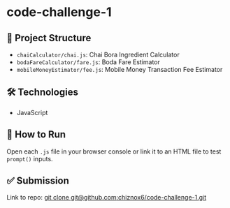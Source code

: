 # code-challenge-1

## 📁 Project Structure
- `chaiCalculator/chai.js`: Chai Bora Ingredient Calculator
- `bodaFareCalculator/fare.js`: Boda Fare Estimator
- `mobileMoneyEstimator/fee.js`: Mobile Money Transaction Fee Estimator

## 🛠️ Technologies
- JavaScript

## 📌 How to Run
Open each `.js` file in your browser console or link it to an HTML file to test `prompt()` inputs.

## ✅ Submission
Link to repo: [git clone git@github.com:chiznox6/code-challenge-1.git](https://github.com/chiznox6/code-challenge-1.git)
